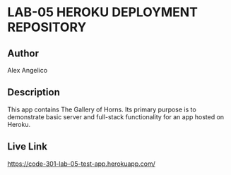 # LAB-05 HEROKU DEPLOYMENT REPOSITORY

## Author

Alex Angelico

## Description

This app contains The Gallery of Horns. Its primary purpose is to demonstrate basic server and full-stack functionality for an app hosted on Heroku.

## Live Link

https://code-301-lab-05-test-app.herokuapp.com/
